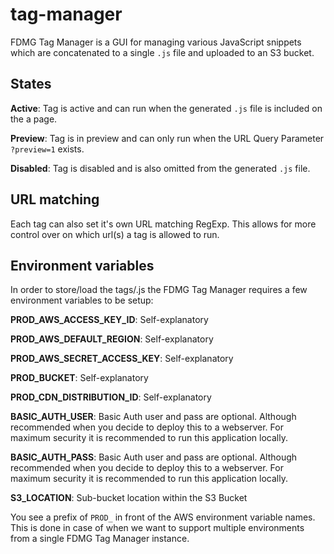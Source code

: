 # tag-manager

FDMG Tag Manager is a GUI for managing various JavaScript snippets which are concatenated to a single
`.js` file and uploaded to an S3 bucket.

## States

**Active**: Tag is active and can run when the generated `.js` file is included on the a page.

**Preview**: Tag is in preview and can only run when the URL Query Parameter `?preview=1` exists.

**Disabled**: Tag is disabled and is also omitted from the generated `.js` file.

## URL matching

Each tag can also set it's own URL matching RegExp. This allows for more control over on which url(s) a tag is allowed to run.

## Environment variables

In order to store/load the tags/.js the FDMG Tag Manager requires a few environment variables to be setup:

**PROD_AWS_ACCESS_KEY_ID**: Self-explanatory

**PROD_AWS_DEFAULT_REGION**: Self-explanatory

**PROD_AWS_SECRET_ACCESS_KEY**: Self-explanatory

**PROD_BUCKET**: Self-explanatory

**PROD_CDN_DISTRIBUTION_ID**: Self-explanatory

**BASIC_AUTH_USER**: Basic Auth user and pass are optional. Although recommended when you decide to deploy this to a webserver. For maximum security it is recommended to run this application locally.

**BASIC_AUTH_PASS**: Basic Auth user and pass are optional. Although recommended when you decide to deploy this to a webserver. For maximum security it is recommended to run this application locally.

**S3_LOCATION**: Sub-bucket location within the S3 Bucket

You see a prefix of `PROD_` in front of the AWS environment variable names. This is done in case of when we want to support multiple environments from a single FDMG Tag Manager instance.
